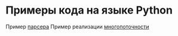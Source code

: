 # Примеры кода на языке Python

Пример [парсера](https://github.com/0mechanic/Code_Python/blob/main/parser.py)
Пример реализации [многопоточности](https://github.com/0mechanic/Code_Python/blob/main/potok.py)

